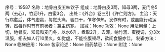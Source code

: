 序号：19587
名称：地骨白皮五味饮子
组成：地骨白皮3两，知母3两，麦门冬5两（去心），竹沥1升，白蜜3合。
出处：《外台》卷三引《许仁则方》。
主治：天行病愈后，体气虚羸，每觉头痛，唇口干，乍寒乍热，发作有时，或虽能行动运转，然每作时节有前状者；兼主伤寒。
加减：None
功效：None
用法用量：上切，地骨皮、知母和麦门冬，以水6升，煮取2升，去滓，纳竹沥、蜜搅调，分3次温服，相去如人行10里久。如觉虚，不能空腹顿尽，欲间食服亦佳。
制备方法：None
临床应用：None
各家论述：None
用药禁忌：None
附注：None
